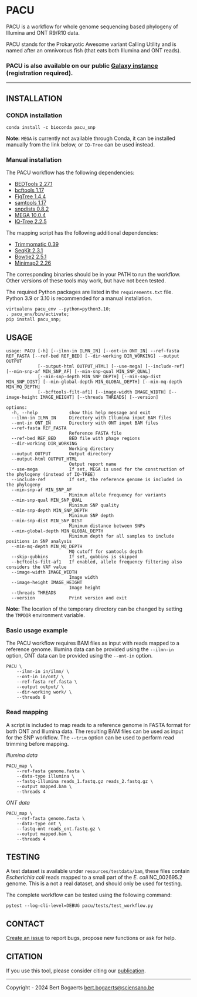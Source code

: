 # PACU
PACU is a workflow for whole genome sequencing based phylogeny of Illumina and ONT R9/R10 data.

PACU stands for the Prokaryotic Awesome variant Calling Utility and is named after an omnivorous fish (that eats both 
Illumina and ONT reads).

### PACU is also available on our public [Galaxy instance](https://galaxy.sciensano.be/) (registration required).

----

## INSTALLATION

### CONDA installation
 
`conda install -c bioconda pacu_snp`

**Note:** `MEGA` is currently not available through Conda, it can be installed manually from the link below, or 
`IQ-Tree` can be used instead.

### Manual installation

The PACU workflow has the following dependencies:
- [BEDTools 2.27.1](https://github.com/arq5x/bedtools2/releases/tag/v2.27.1)
- [bcftools 1.17](https://github.com/samtools/bcftools/releases/tag/1.17)
- [FigTree 1.4.4](http://tree.bio.ed.ac.uk/software/figtree/)
- [samtools 1.17](https://github.com/samtools/samtools/releases/tag/1.17)
- [snpdists 0.8.2](https://github.com/tseemann/snp-dists)
- [MEGA 10.0.4](https://www.megasoftware.net/)
- [IQ-Tree 2.2.5](https://github.com/iqtree/iqtree2)

The mapping script has the following additional dependencies:
- [Trimmomatic 0.39](https://github.com/usadellab/Trimmomatic)
- [SeqKit 2.3.1](https://github.com/shenwei356/seqkit)
- [Bowtie2 2.5.1](https://github.com/BenLangmead/bowtie2)
- [Minimap2 2.26](https://github.com/lh3/minimap2)

The corresponding binaries should be in your PATH to run the workflow. 
Other versions of these tools may work, but have not been tested.

The required Python packages are listed in the `requirements.txt` file. 
Python 3.9 or 3.10 is recommended for a manual installation.

```
virtualenv pacu_env --python=python3.10;
. pacu_env/bin/activate;
pip install pacu_snp;
```

## USAGE

```
usage: PACU [-h] [--ilmn-in ILMN_IN] [--ont-in ONT_IN] --ref-fasta REF_FASTA [--ref-bed REF_BED] [--dir-working DIR_WORKING] --output OUTPUT
            [--output-html OUTPUT_HTML] [--use-mega] [--include-ref] [--min-snp-af MIN_SNP_AF] [--min-snp-qual MIN_SNP_QUAL]
            [--min-snp-depth MIN_SNP_DEPTH] [--min-snp-dist MIN_SNP_DIST] [--min-global-depth MIN_GLOBAL_DEPTH] [--min-mq-depth MIN_MQ_DEPTH]
            [--bcftools-filt-af1] [--image-width IMAGE_WIDTH] [--image-height IMAGE_HEIGHT] [--threads THREADS] [--version]

options:
  -h, --help            show this help message and exit
  --ilmn-in ILMN_IN     Directory with Illumina input BAM files
  --ont-in ONT_IN       Directory with ONT input BAM files
  --ref-fasta REF_FASTA
                        Reference FASTA file
  --ref-bed REF_BED     BED file with phage regions
  --dir-working DIR_WORKING
                        Working directory
  --output OUTPUT       Output directory
  --output-html OUTPUT_HTML
                        Output report name
  --use-mega            If set, MEGA is used for the construction of the phylogeny (instead of IQ-TREE)
  --include-ref         If set, the reference genome is included in the phylogeny
  --min-snp-af MIN_SNP_AF
                        Minimum allele frequency for variants
  --min-snp-qual MIN_SNP_QUAL
                        Minimum SNP quality
  --min-snp-depth MIN_SNP_DEPTH
                        Minimum SNP depth
  --min-snp-dist MIN_SNP_DIST
                        Minimum distance between SNPs
  --min-global-depth MIN_GLOBAL_DEPTH
                        Minimum depth for all samples to include positions in SNP analysis
  --min-mq-depth MIN_MQ_DEPTH
                        MQ cutoff for samtools depth
  --skip-gubbins        If set, gubbins is skipped
  --bcftools-filt-af1   If enabled, allele frequency filtering also considers the VAF value
  --image-width IMAGE_WIDTH
                        Image width
  --image-height IMAGE_HEIGHT
                        Image height
  --threads THREADS
  --version             Print version and exit
```

**Note:** The location of the temporary directory can be changed by setting the `TMPDIR` environment variable.

### Basic usage example

The PACU workflow requires BAM files as input with reads mapped to a reference genome. 
Illumina data can be provided using the `--ilmn-in` option, ONT data can be provided using the `--ont-in` option.

```
PACU \
    --ilmn-in in/ilmn/ \
    --ont-in in/ont/ \
    --ref-fasta ref.fasta \
    --output output/ \
    --dir-working work/ \
    --threads 8
```

### Read mapping

A script is included to map reads to a reference genome in FASTA format for both ONT and Illumina data.
The resulting BAM files can be used as input for the SNP workflow. The `--trim` option can be used to perform read
trimming before mapping.

*Illumina data*
```
PACU_map \
    --ref-fasta genome.fasta \
    --data-type illumina \
    --fastq-illumina reads_1.fastq.gz reads_2.fastq.gz \
    --output mapped.bam \
    --threads 4
```
*ONT data*
```
PACU_map \
    --ref-fasta genome.fasta \
    --data-type ont \
    --fastq-ont reads_ont.fastq.gz \
    --output mapped.bam \
    --threads 4
```

## TESTING

A test dataset is available under `resources/testdata/bam`, these files contain *Escherichia coli* reads mapped to a 
small part of the *E. coli* NC_002695.2 genome. This is a not a real dataset, and should only be used for testing.

The complete workflow can be tested using the following command:
```
pytest --log-cli-level=DEBUG pacu/tests/test_workflow.py
```

## CONTACT
[Create an issue](https://github.com/BioinformaticsPlatformWIV-ISP/PACU/issues) to report bugs, propose new functions or ask for help.

## CITATION
If you use this tool, please consider citing our [publication](https://pubmed.ncbi.nlm.nih.gov/38441926/).

-----

Copyright - 2024 Bert Bogaerts <bert.bogaerts@sciensano.be>
